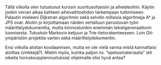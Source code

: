 Tällä viikolla olen tutustunut kurssin suoritusohjeisiin ja aiheideoihin.
Käytin jonkin verran aikaa kahteen aihevaihtoehdon tarkempaan tutkimiseen.
Palautin mieleeni Dijkstran algoritmin sekä selvitin millaisia algoritmeja A* ja JPS ovat.
Aloitin jo kirjoittamaan näiden vertailuun perustuvan työn  määrittelydokumenttia, mutta kiinnostuinkin enemmän tekstigeneraattorin luomisesta.
Tutustuin Markovin ketjuun ja Trie-tietorakenteeseen.
Loin Git-ympäristön projektia varten sekä määrittelydokumentin. 

Ensi viikolla aloitan koodaamisen, mutta en ole vielä varma mistä kannattaisi aloittaa (vinkkejä?). Mietin myös, kuinka paljon ns. ”opetusmateriaalia” (eli oikeita horoskooppiennustuksia) ohjelmalle olisi hyvä antaa?
